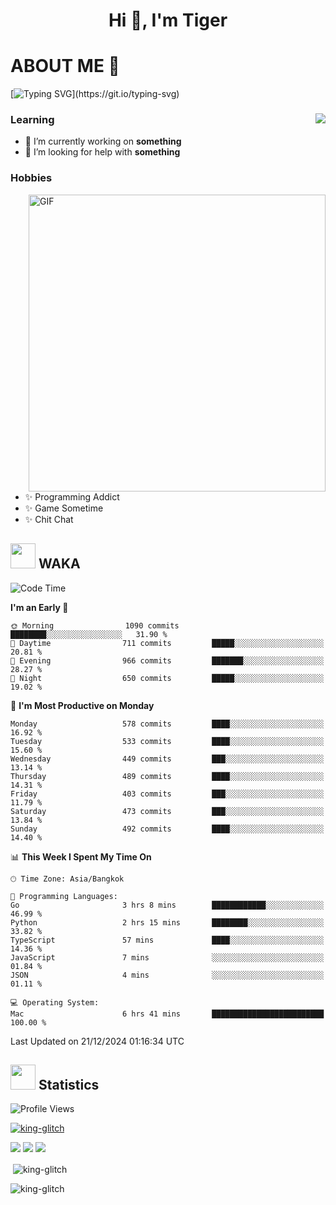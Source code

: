 <h1 align="center">Hi 👋, I'm Tiger</h1>




# ABOUT ME 💬

[![Typing SVG](https://readme-typing-svg.herokuapp.com?color=22F771&vCenter=true&lines=A+perssionate+developer+from+nowhere.)](https://git.io/typing-svg)

<div>
 <img align="right" src="https://spotify-github-profile.vercel.app/api/view?uid=12129734423&cover_image=false&theme=default&bar_color=22d016&bar_color_cover=true" />
 <h3>Learning</h3>
 
 <ul>
  <li>🔭 I’m currently working on <b>something</b></li>
  <li>🤝 I’m looking for help with <b>something</b></li>
 </ul>
 
</div>
<div>
 <h3>Hobbies</h3>
 <img align="right" height="475px"  alt="GIF" src="https://i.pinimg.com/originals/1f/b7/db/1fb7dbee557e5ed509f7517da8a84d58.gif" />
 <ul>
  <li>✨ Programming Addict</li>
  <li>✨ Game Sometime</li>
  <li>✨ Chit Chat</li>
 </ul>
 
</div>



## <img height="40" src="https://raw.githubusercontent.com/innng/innng/master/assets/kyubey.gif"/> WAKA

<!--START_SECTION:waka-->
![Code Time](http://img.shields.io/badge/Code%20Time-3%2C026%20hrs%2050%20mins-blue)

**I'm an Early 🐤** 

```text
🌞 Morning                1090 commits        ████████░░░░░░░░░░░░░░░░░   31.90 % 
🌆 Daytime                711 commits         █████░░░░░░░░░░░░░░░░░░░░   20.81 % 
🌃 Evening                966 commits         ███████░░░░░░░░░░░░░░░░░░   28.27 % 
🌙 Night                  650 commits         █████░░░░░░░░░░░░░░░░░░░░   19.02 % 
```
📅 **I'm Most Productive on Monday** 

```text
Monday                   578 commits         ████░░░░░░░░░░░░░░░░░░░░░   16.92 % 
Tuesday                  533 commits         ████░░░░░░░░░░░░░░░░░░░░░   15.60 % 
Wednesday                449 commits         ███░░░░░░░░░░░░░░░░░░░░░░   13.14 % 
Thursday                 489 commits         ████░░░░░░░░░░░░░░░░░░░░░   14.31 % 
Friday                   403 commits         ███░░░░░░░░░░░░░░░░░░░░░░   11.79 % 
Saturday                 473 commits         ███░░░░░░░░░░░░░░░░░░░░░░   13.84 % 
Sunday                   492 commits         ████░░░░░░░░░░░░░░░░░░░░░   14.40 % 
```


📊 **This Week I Spent My Time On** 

```text
🕑︎ Time Zone: Asia/Bangkok

💬 Programming Languages: 
Go                       3 hrs 8 mins        ████████████░░░░░░░░░░░░░   46.99 % 
Python                   2 hrs 15 mins       ████████░░░░░░░░░░░░░░░░░   33.82 % 
TypeScript               57 mins             ████░░░░░░░░░░░░░░░░░░░░░   14.36 % 
JavaScript               7 mins              ░░░░░░░░░░░░░░░░░░░░░░░░░   01.84 % 
JSON                     4 mins              ░░░░░░░░░░░░░░░░░░░░░░░░░   01.11 % 

💻 Operating System: 
Mac                      6 hrs 41 mins       █████████████████████████   100.00 % 
```


 Last Updated on 21/12/2024 01:16:34 UTC
<!--END_SECTION:waka-->
## <img height="40" src="https://raw.githubusercontent.com/innng/innng/master/assets/kyubey.gif"/> Statistics
![Profile Views](https://komarev.com/ghpvc/?username=king-glitch)  

<p align="left"> 
 <a href="https://github.com/ryo-ma/github-profile-trophy">
  <img src="https://github-profile-trophy.vercel.app/?username=king-glitch&theme=dracula" alt="king-glitch" />
 </a> </p>

![](https://github-profile-summary-cards.vercel.app/api/cards/profile-details?username=king-glitch&theme=dracula)
![](https://github-profile-summary-cards.vercel.app/api/cards/stats?username=king-glitch&theme=dracula) 
![](https://github-profile-summary-cards.vercel.app/api/cards/productive-time?username=king-glitch&theme=dracula)


<p>&nbsp;<img align="center" src="https://github-readme-stats.vercel.app/api?username=king-glitch&theme=dracula" alt="king-glitch" /></p>

<p><img align="center" src="https://github-readme-streak-stats.herokuapp.com/?user=king-glitch&theme=dracula" alt="king-glitch" /></p>
